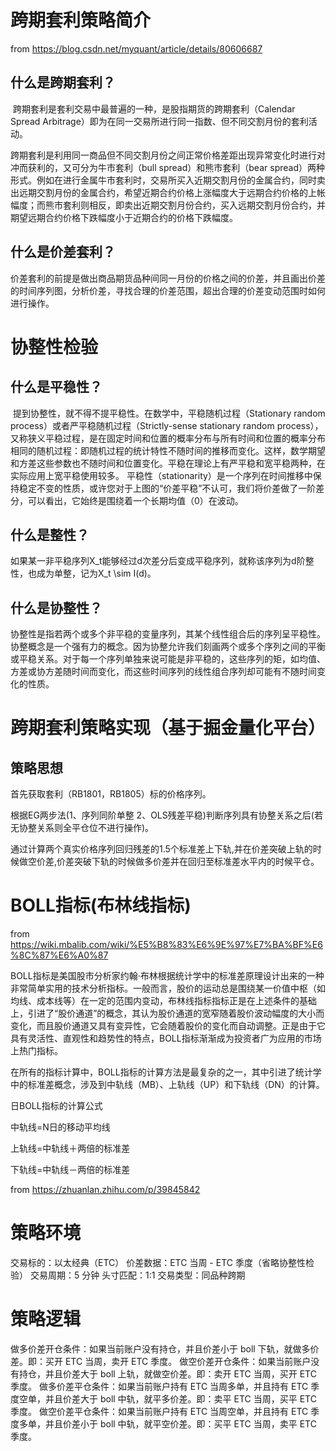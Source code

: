 # 跨期套利策略简介

from https://blog.csdn.net/myquant/article/details/80606687
## 什么是跨期套利？

​ 跨期套利是套利交易中最普遍的一种，是股指期货的跨期套利（Calendar Spread Arbitrage）即为在同一交易所进行同一指数、但不同交割月份的套利活动。

​ 跨期套利是利用同一商品但不同交割月份之间正常价格差距出现异常变化时进行对冲而获利的，又可分为牛市套利（bull spread）和熊市套利（bear spread）两种形式。例如在进行金属牛市套利时，交易所买入近期交割月份的金属合约，同时卖出远期交割月份的金属合约，希望近期合约价格上涨幅度大于远期合约价格的上帐幅度；而熊市套利则相反，即卖出近期交割月份合约，买入远期交割月份合约，并期望远期合约价格下跌幅度小于近期合约的价格下跌幅度。

## 什么是价差套利？

​ 价差套利的前提是做出商品期货品种间同一月份的价格之间的价差，并且画出价差的时间序列图，分析价差，寻找合理的价差范围，超出合理的价差变动范围时如何进行操作。

# 协整性检验


## 什么是平稳性？

​ 提到协整性，就不得不提平稳性。在数学中，平稳随机过程（Stationary random process）或者严平稳随机过程（Strictly-sense stationary random process），又称狭义平稳过程，是在固定时间和位置的概率分布与所有时间和位置的概率分布相同的随机过程：即随机过程的统计特性不随时间的推移而变化。这样，数学期望和方差这些参数也不随时间和位置变化。平稳在理论上有严平稳和宽平稳两种，在实际应用上宽平稳使用较多。
 平稳性（stationarity）是一个序列在时间推移中保持稳定不变的性质，或许您对于上图的“价差平稳”不认可，我们将价差做了一阶差分，可以看出，它始终是围绕着一个长期均值（0）在波动。
 
## 什么是整性？

​ 如果某一非平稳序列X_t能够经过d次差分后变成平稳序列，就称该序列为d阶整性，也成为单整，记为X_t \sim I(d)。

## 什么是协整性？

​ 协整性是指若两个或多个非平稳的变量序列，其某个线性组合后的序列呈平稳性。
 协整概念是一个强有力的概念。因为协整允许我们刻画两个或多个序列之间的平衡或平稳关系。对于每一个序列单独来说可能是非平稳的，这些序列的矩，如均值、方差或协方差随时间而变化，而这些时间序列的线性组合序列却可能有不随时间变化的性质。
 
 
# 跨期套利策略实现（基于掘金量化平台）

## 策略思想

首先获取套利（RB1801，RB1805）标的价格序列。

根据EG两步法(1、序列同阶单整 2、OLS残差平稳)判断序列具有协整关系之后(若无协整关系则全平仓位不进行操作)。

通过计算两个真实价格序列回归残差的1.5个标准差上下轨,并在价差突破上轨的时候做空价差,价差突破下轨的时候做多价差并在回归至标准差水平内的时候平仓。


# BOLL指标(布林线指标)

from https://wiki.mbalib.com/wiki/%E5%B8%83%E6%9E%97%E7%BA%BF%E6%8C%87%E6%A0%87

BOLL指标是美国股市分析家约翰·布林根据统计学中的标准差原理设计出来的一种非常简单实用的技术分析指标。一般而言，股价的运动总是围绕某一价值中枢（如均线、成本线等）在一定的范围内变动，布林线指标指标正是在上述条件的基础上，引进了“股价通道”的概念，其认为股价通道的宽窄随着股价波动幅度的大小而变化，而且股价通道又具有变异性，它会随着股价的变化而自动调整。正是由于它具有灵活性、直观性和趋势性的特点，BOLL指标渐渐成为投资者广为应用的市场上热门指标。

在所有的指标计算中，BOLL指标的计算方法是最复杂的之一，其中引进了统计学中的标准差概念，涉及到中轨线（MB）、上轨线（UP）和下轨线（DN）的计算。

日BOLL指标的计算公式

中轨线=N日的移动平均线

上轨线=中轨线＋两倍的标准差

下轨线=中轨线－两倍的标准差

from https://zhuanlan.zhihu.com/p/39845842
# 策略环境

交易标的：以太经典（ETC）
价差数据：ETC 当周 - ETC 季度（省略协整性检验）
交易周期：5 分钟
头寸匹配：1:1
交易类型：同品种跨期

# 策略逻辑

做多价差开仓条件：如果当前账户没有持仓，并且价差小于 boll 下轨，就做多价差。即：买开 ETC 当周，卖开 ETC 季度。
做空价差开仓条件：如果当前账户没有持仓，并且价差大于 boll 上轨，就做空价差。即：卖开 ETC 当周，买开 ETC 季度。
做多价差平仓条件：如果当前账户持有 ETC 当周多单，并且持有 ETC 季度空单，并且价差大于 boll 中轨，就平多价差。即：卖平 ETC 当周，买平 ETC 季度。
做空价差平仓条件：如果当前账户持有 ETC 当周空单，并且持有 ETC 季度多单，并且价差小于 boll 中轨，就平空价差。即：买平 ETC 当周，卖平 ETC 季度。